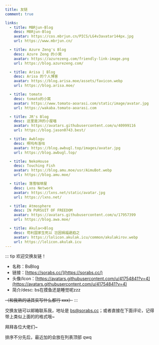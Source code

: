 ```yaml
---
title: 友链
comment: true

links:
  - title: MBRjun-Blog
    desc: MBRjun-Blog
    avatar: https://cos.mbrjun.cn/PICS/LG4v3avatar144px.jpg
    url: https://www.mbrjun.cn/

  - title: Azure Zeng's Blog
    desc: Azure Zeng 的小窝
    avatar: https://azurezeng.com/friendly-link-image.png
    url: https://blog.azurezeng.com/

  - title: Arisa | Blog
    desc: Arisa 的个人博客
    avatar: https://blog.arisa.moe/assets/favicon.webp
    url: https://blog.arisa.moe/

  - title: tomato
    desc: tomato的小窝
    avatar: https://www.tomato-aoarasi.com/static/image/avatar.jpg
    url: https://wakaba.tomato-aoarasi.com

  - title: JR's Blog
    desc: 这里是JR的小屋喵
    avatar: https://avatars.githubusercontent.com/u/40999116
    url: https://blog.jason0743.best/

  - title: Awblogu
    desc: 啊呜布洛咕
    avatar: https://blog.awbugl.top/images/avatar.jpg
    url: https://blog.awbugl.top/

  - title: NekoHouse
    desc: Touching Fish
    avatar: https://blog.amu.moe/usr/AimuBot.webp
    url: https://blog.amu.moe/

  - title: 落雪咖啡屋
    desc: Lxns Network
    avatar: https://lxns.net/static/avatar.jpg
    url: https://lxns.net/

  - title: Atmosphere
    desc: IN PURSUIT OF FREEDOM
    avatar: https://avatars.githubusercontent.com/u/17957399
    url: https://blog.awa.moe/

  - title: Akula<>Blog
    desc: 苟利国家生死以 岂因祸福避趋之
    avatar: https://lolicon.akulak.icu/common/akulakirov.webp
    url: https://lolicon.akulak.icu
---
```


::: tip 欢迎交换友链！
- 名称：BsBlog
- 链接：[https://sorabs.cc/](https://sorabs.cc/)
- 头像/Icon：[https://avatars.githubusercontent.com/u/41754841?v=4](https://avatars.githubusercontent.com/u/41754841?v=4)
- 简介/desc: bs在摸鱼还是睡觉呢zzz

~~（和我熟的话其实写什么都行 xxx）~~
:::

交换友链可以邮箱联系我，地址是 [bs@sorabs.cc](mailto:bs@sorabs.cc)；或者直接在下面评论，记得带上类似上面的的格式哦~

拜拜各位大佬们~

排序不分先后，最近加的会放在列表顶部 qwq

<v-container class="page-container" fluid>
  <v-row>
    <v-col :cols="$vuetify.display.mobile ? 12 : 6" v-for="link in $frontmatter.links">
      <LinkCard :key="link.url" v-bind="link" />
    </v-col>
  </v-row>
</v-container>

<script setup>
import LinkCard from './LinkCard.vue'
</script>
